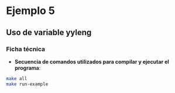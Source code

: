 # Ejemplo 5
## Uso de variable yyleng

### Ficha técnica
- **Secuencia de comandos utilizados para compilar y ejecutar el programa**:
```bash
make all
make run-example
```